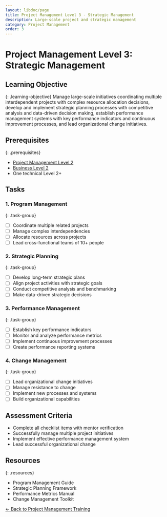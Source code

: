 ```yaml
---
layout: libdoc/page
title: Project Management Level 3 - Strategic Management
description: Large-scale project and strategic management
category: Project Management
order: 3
---
```


# Project Management Level 3: Strategic Management

## Learning Objective
{: .learning-objective}
Manage large-scale initiatives coordinating multiple interdependent projects with complex resource allocation decisions, develop and implement strategic planning processes with competitive analysis and data-driven decision making, establish performance management systems with key performance indicators and continuous improvement processes, and lead organizational change initiatives.

## Prerequisites
{: .prerequisites}
- [Project Management Level 2](../project-management/level-2)
- [Business Level 2](../business/level-2)
- One technical Level 2+

## Tasks

### 1. Program Management
{: .task-group}
- [ ] Coordinate multiple related projects
- [ ] Manage complex interdependencies
- [ ] Allocate resources across projects
- [ ] Lead cross-functional teams of 10+ people

### 2. Strategic Planning
{: .task-group}
- [ ] Develop long-term strategic plans
- [ ] Align project activities with strategic goals
- [ ] Conduct competitive analysis and benchmarking
- [ ] Make data-driven strategic decisions

### 3. Performance Management
{: .task-group}
- [ ] Establish key performance indicators
- [ ] Monitor and analyze performance metrics
- [ ] Implement continuous improvement processes
- [ ] Create performance reporting systems

### 4. Change Management
{: .task-group}
- [ ] Lead organizational change initiatives
- [ ] Manage resistance to change
- [ ] Implement new processes and systems
- [ ] Build organizational capabilities

## Assessment Criteria
- Complete all checklist items with mentor verification
- Successfully manage multiple project initiatives
- Implement effective performance management system
- Lead successful organizational change

## Resources
{: .resources}
- Program Management Guide
- Strategic Planning Framework
- Performance Metrics Manual
- Change Management Toolkit

[← Back to Project Management Training](../)